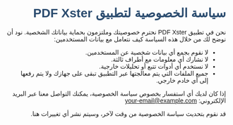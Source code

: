 <!DOCTYPE html>
<html lang="ar">
<head>
    <meta charset="UTF-8">
    <title>سياسة الخصوصية</title>
    <style>
        body { font-family: Arial, sans-serif; direction: rtl; margin: 30px; }
        h1 { color: #2b4c6f; }
    </style>
</head>
<body>
    <h1>سياسة الخصوصية لتطبيق PDF Xster</h1>
    <p>
        نحن في تطبيق PDF Xster نحترم خصوصيتك وملتزمون بحماية بياناتك الشخصية. نود أن نوضح لك من خلال هذه السياسة كيف نتعامل مع بيانات المستخدمين:
    </p>
    <ul>
        <li>لا نقوم بجمع أي بيانات شخصية عن المستخدمين.</li>
        <li>لا نشارك أي معلومات مع أطراف ثالثة.</li>
        <li>لا نستخدم أي أدوات تتبع أو تحليلات خارجية.</li>
        <li>جميع الملفات التي يتم معالجتها عبر التطبيق تبقى على جهازك ولا يتم رفعها إلى أي خادم خارجي.</li>
    </ul>
    <p>
        إذا كان لديك أي استفسار بخصوص سياسة الخصوصية، يمكنك التواصل معنا عبر البريد الإلكتروني:
        <a href="mailto:vip288822@gmail.com">your-email@example.com</a>
    </p>
    <p>
        قد نقوم بتحديث سياسة الخصوصية من وقت لآخر، وسيتم نشر أي تغييرات هنا.
    </p>
</body>
</html>
